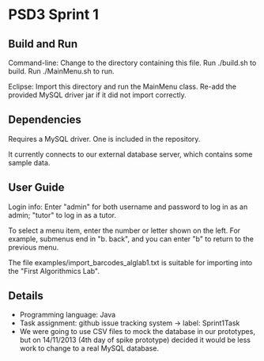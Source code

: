 PSD3 Sprint 1
====

Build and Run
----

Command-line: Change to the directory containing this file. Run ./build.sh to build. Run ./MainMenu.sh to run.

Eclipse: Import this directory and run the MainMenu class. Re-add the provided MySQL driver jar if it did not import correctly.


Dependencies
----

Requires a MySQL driver. One is included in the repository.

It currently connects to our external database server, which contains some sample data.


User Guide
----

Login info: Enter "admin" for both username and password to log in as an admin; "tutor" to log in as a tutor.

To select a menu item, enter the number or letter shown on the left. For example, submenus end in "b. back", and you can enter "b" to return to the previous menu.

The file examples/import_barcodes_alglab1.txt is suitable for importing into the "First Algorithmics Lab".


Details
----
- Programming language: Java
- Task assignment: github issue tracking system -> label: Sprint1Task
- We were going to use CSV files to mock the database in our prototypes, but on 14/11/2013 (4th day of spike prototype) decided it would be less work to change to a real MySQL database.


